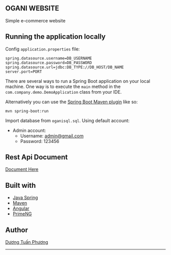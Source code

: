 ## OGANI WEBSITE

Simple e-commerce website

## Running the application locally

Config `application.properties` file:

```
spring.datasource.username=DB_USERNAME
spring.datasource.password=DB_PASSWORD
spring.datasource.url=jdbc:DB_TYPE://DB_HOST/DB_NAME
server.port=PORT
```

There are several ways to run a Spring Boot application on your local machine. One way is to execute the `main` method in the `com.company.demo.DemoApplication` class from your IDE.

Alternatively you can use the [Spring Boot Maven plugin](https://docs.spring.io/spring-boot/docs/current/reference/html/build-tool-plugins-maven-plugin.html) like so:

```shell
mvn spring-boot:run
```

Import database from `oganisql.sql`. Using default account:

- Admin account:
  - Username: admin@gmail.com
  - Password: 123456

## Rest Api Document

[Document Here](http://localhost:8080/swagger-ui/index.html#)

## Built with

- [Java Spring](https://spring.io/)
- [Maven](https://mvnrepository.com/)
- [Angular](https://angular.io/)
- [PrimeNG](https://primeng.org/)

## Author

[Dương Tuấn Phương](https://github.com/duongtuanphuong)

---

